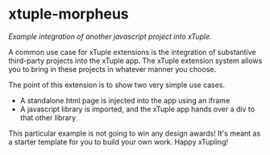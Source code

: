 xtuple-morpheus
===============

_Example integration of another javascript project into xTuple._

A common use case for xTuple extensions is the integration of substantive third-party
projects into the xTuple app. The xTuple extension system allows you to bring in these
projects in whatever manner you choose.

The point of this extension is to show two very simple use cases. 

- A standalone html page is injected into the app using an iframe
- A javascript library is imported, and the xTuple app hands over a div to that other library

This particular example is not going to win any design awards! It's meant as a starter template
for you to build your own work. Happy xTupling!
